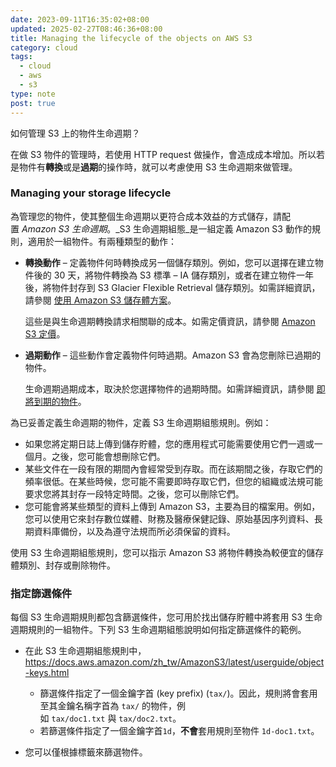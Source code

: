 ```yaml
---
date: 2023-09-11T16:35:02+08:00
updated: 2025-02-27T08:46:36+08:00
title: Managing the lifecycle of the objects on AWS S3
category: cloud
tags:
  - cloud
  - aws
  - s3
type: note
post: true
---
```


如何管理 S3 上的物件生命週期？

在做 S3 物件的管理時，若使用 HTTP request 做操作，會造成成本增加。所以若是物件有**轉換**或是**過期**的操作時，就可以考慮使用 S3 生命週期來做管理。

<!--more-->

### Managing your storage lifecycle

為管理您的物件，使其整個生命週期以更符合成本效益的方式儲存，請配置 _Amazon S3 生命週期_。_S3 生命週期組態_是一組定義 Amazon S3 動作的規則，適用於一組物件。有兩種類型的動作：

- **轉換動作** – 定義物件何時轉換成另一個儲存類別。例如，您可以選擇在建立物件後的 30 天，將物件轉換為 S3 標準 – IA 儲存類別，或者在建立物件一年後，將物件封存到 S3 Glacier Flexible Retrieval 儲存類別。如需詳細資訊，請參閱 [使用 Amazon S3 儲存體方案](https://docs.aws.amazon.com/zh_tw/AmazonS3/latest/userguide/storage-class-intro.html)。
    
    這些是與生命週期轉換請求相關聯的成本。如需定價資訊，請參閱 [Amazon S3 定價](https://aws.amazon.com/s3/pricing/)。
    
- **過期動作** – 這些動作會定義物件何時過期。Amazon S3 會為您刪除已過期的物件。
    
    生命週期過期成本，取決於您選擇物件的過期時間。如需詳細資訊，請參閱 [即將到期的物件](https://docs.aws.amazon.com/zh_tw/AmazonS3/latest/userguide/lifecycle-expire-general-considerations.html)。

為已妥善定義生命週期的物件，定義 S3 生命週期組態規則。例如：

- 如果您將定期日誌上傳到儲存貯體，您的應用程式可能需要使用它們一週或一個月。之後，您可能會想刪除它們。
- 某些文件在一段有限的期間內會經常受到存取。而在該期間之後，存取它們的頻率很低。在某些時候，您可能不需要即時存取它們，但您的組織或法規可能要求您將其封存一段特定時間。之後，您可以刪除它們。
- 您可能會將某些類型的資料上傳到 Amazon S3，主要為目的檔案用。例如，您可以使用它來封存數位媒體、財務及醫療保健記錄、原始基因序列資料、長期資料庫備份，以及為遵守法規而所必須保留的資料。

使用 S3 生命週期組態規則，您可以指示 Amazon S3 將物件轉換為較便宜的儲存體類別、封存或刪除物件。

### 指定篩選條件

每個 S3 生命週期規則都包含篩選條件，您可用於找出儲存貯體中將套用 S3 生命週期規則的一組物件。下列 S3 生命週期組態說明如何指定篩選條件的範例。

- 在此 S3 生命週期組態規則中，https://docs.aws.amazon.com/zh_tw/AmazonS3/latest/userguide/object-keys.html
   - 篩選條件指定了一個金鑰字首 (key prefix) (`tax/`)。因此，規則將會套用至其金鑰名稱字首為 `tax/` 的物件，例如 `tax/doc1.txt` 與 `tax/doc2.txt`。
   - 若篩選條件指定了一個金鑰字首`1d`，**不會**套用規則至物件 `1d-doc1.txt`。

- 您可以僅根據標籤來篩選物件。
